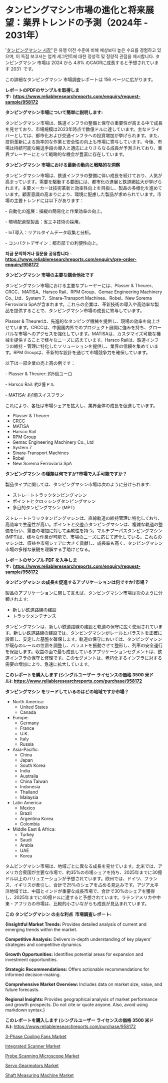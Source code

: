 <p><h1>タンピングマシン市場の進化と将来展望：業界トレンドの予測（2024年 - 2031年）</h1></p><p>'<a href="https://www.reliableresearchreports.com/tamping-machine-r958172?utm_campaign=110&utm_medium=36&utm_source=Github&utm_content=ia&utm_term=20102024&utm_id=tamping-machine">タンピングマシン 시장'</a>'은 유행 이전 수준에 비해 예상보다 높은 수요를 경험하고 있으며, 이 독점 보고서는 업계 세그먼트에 대한 정성적 및 정량적 관점을 제시합니다. タンピングマシン 市場は 2024 から 4.8% のCAGRに成長すると予想されています 2031&nbsp; です。</p>
<p>この詳細なタンピングマシン 市場調査レポートは 156 ページに広がります。</p>
<p><strong>レポートのPDFのサンプルを取得します</strong><strong>:&nbsp;&nbsp;<a href="https://www.reliableresearchreports.com/enquiry/request-sample/958172?utm_campaign=110&utm_medium=36&utm_source=Github&utm_content=ia&utm_term=20102024&utm_id=tamping-machine">https://www.reliableresearchreports.com/enquiry/request-sample/958172</a></strong></p>
<p><strong>タンピングマシン市場について簡単に説明します:</strong></p>
<p><p>タンピングマシン市場は、鉄道インフラの整備と保守の重要性が高まる中で成長を見せており、市場規模は2023年時点で数億ドルに達しています。主なドライバーとしては、都市化および交通インフラへの投資増加が挙げられます。また、技術革新による効率的な作業と安全性の向上も市場に寄与しています。今後、市場は持続可能な輸送手段の導入と適応によりさらなる成長が予測されており、業界プレーヤーにとって戦略的な機会が豊富に存在しています。</p></p>
<p><strong>タンピングマシン 市場における最新の動向と戦略的な洞察</strong></p>
<p><p>タンピングマシン市場は、鉄道インフラの整備に伴い成長を続けており、人気が高まっています。需要を駆動する要因には、都市化の進展と鉄道網拡大が挙げられます。主要メーカーは技術革新と効率性向上を目指し、製品の多様化を進めています。顧客意識の高まりにより、環境に配慮した製品が求められています。市場の主要トレンドには以下があります：</p><p>- 自動化の進展：操縦の簡易化と作業効率の向上。</p><p>- 環境配慮型製品：省エネ技術の採用。</p><p>- IoT導入：リアルタイムデータ収集と分析。</p><p>- コンパクトデザイン：都市部での利便性向上。</p></p>
<p><strong>지금 문의하거나 질문을 공유합니다</strong><strong>&nbsp;</strong>-<strong><a href="https://www.reliableresearchreports.com/enquiry/pre-order-enquiry/958172?utm_campaign=110&utm_medium=36&utm_source=Github&utm_content=ia&utm_term=20102024&utm_id=tamping-machine">https://www.reliableresearchreports.com/enquiry/pre-order-enquiry/958172</a></strong></p>
<p><strong>タンピングマシン 市場の主要な競合他社です</strong></p>
<p><p>タンピングマシン市場における主要なプレーヤーには、Plasser & Theurer、CRCC、MATISA、Harsco Rail、RPM Group、Gemac Engineering Machinery Co., Ltd、System 7、Sinara-Transport Machines、Robel、New Sorema Ferroviaria SpAが含まれます。これらの企業は、革新技術の導入や高効率な製品を提供することで、タンピングマシン市場の成長に寄与しています。</p><p>Plasser & Theurerは、先進的なタンピング機械を提供し、現場の効率を向上させています。CRCCは、中国国内外でのプロジェクト展開に強みを持ち、グローバルな市場へのアクセスを強化しています。MATISAは、カスタマイズ可能な機械を提供することで様々なニーズに応えています。Harsco Railは、鉄道インフラの維持・管理に特化したソリューションを提供し、業界の信頼を集めています。RPM Groupは、革新的な設計を通じて市場競争力を確保しています。</p><p>以下は一部企業の売上高の例です：</p><p>- Plasser & Theurer: 約5億ユーロ</p><p>- Harsco Rail: 約2億ドル</p><p>- MATISA: 約1億スイスフラン</p><p>これにより、各社は市場シェアを拡大し、業界全体の成長を促進しています。</p></p>
<p><ul><li>Plasser & Theurer</li><li>CRCC</li><li>MATISA</li><li>Harsco Rail</li><li>RPM Group</li><li>Gemac Engineering Machinery Co., Ltd</li><li>System 7</li><li>Sinara-Transport Machines</li><li>Robel</li><li>New Sorema Ferroviaria SpA</li></ul></p>
<p><strong>タンピングマシン の種類は何ですか?市場で入手可能ですか？</strong></p>
<p>製品タイプに関しては、タンピングマシン市場は次のように分けられます:</p>
<p><ul><li>ストレートトラックタンピングマシン</li><li>ポイントとクロッシングタンピングマシン</li><li>多目的タンピングマシン (MPT)</li></ul></p>
<p><p>ストレートトラックタンピングマシンは、直線軌道の維持管理に特化しており、高効率で生産性が高い。ポイントと交差点タンピングマシンは、複雑な軌道の整備を行い、需要の増加に対して柔軟性を持つ。マルチプーパスタンピングマシン(MPT)は、様々な作業が可能で、市場のニーズに応じて進化している。これらのマシンは、収益や市場シェアに大きく貢献し、成長率も高く、タンピングマシン市場の多様な景観を理解する手助けとなる。</p></p>
<p><strong>レポートのサンプル PDF を入手します:&nbsp;</strong><strong>&nbsp;<a href="https://www.reliableresearchreports.com/enquiry/request-sample/958172?utm_campaign=110&utm_medium=36&utm_source=Github&utm_content=ia&utm_term=20102024&utm_id=tamping-machine">https://www.reliableresearchreports.com/enquiry/request-sample/958172</a></strong></p>
<p><strong>タンピングマシン の成長を促進するアプリケーションは何ですか?市場？</strong></p>
<p>製品のアプリケーションに関して言えば、タンピングマシン市場は次のように分類されます:</p>
<p><ul><li>新しい鉄道路線の建設</li><li>トラックメンテナンス</li></ul></p>
<p><p>タンピングマシンは、新しい鉄道路線の建設と軌道の保守に広く使用されています。新しい鉄道路線の建設では、タンピングマシンがレールとバラストを正確に設置し、安定した基盤を確保します。軌道の保守においては、タンピングマシンが既存のレールの位置を調整し、バラストを振動させて整形し、列車の安全運行を保証します。収益の面で最も成長しているアプリケーションセグメントは、鉄道インフラの保守と修理です。このセグメントは、老朽化するインフラに対する需要の増加により、急速に拡大しています。</p></p>
<p><strong>このレポートを購入します (シングルユーザー ライセンスの価格 3500 米ドル):</strong><strong>&nbsp;<a href="https://www.reliableresearchreports.com/purchase/958172?utm_campaign=110&utm_medium=36&utm_source=Github&utm_content=ia&utm_term=20102024&utm_id=tamping-machine">https://www.reliableresearchreports.com/purchase/958172</a></strong></p>
<p><strong>タンピングマシン をリードしているのはどの地域ですか市場？</strong></p>
<p><ul>
    <li>
        North America:
        <ul>
            <li>United States</li>
            <li>Canada</li>
        </ul>
    </li>
    <li>
        Europe:
        <ul>
            <li>Germany</li>
            <li>France</li>
            <li>U.K.</li>
            <li>Italy</li>
            <li>Russia</li>
        </ul>
    </li>
    <li>
        Asia-Pacific:
        <ul>
            <li>China</li>
            <li>Japan</li>
            <li>South Korea</li>
            <li>India</li>
            <li>Australia</li>
            <li>China Taiwan</li>
            <li>Indonesia</li>
            <li>Thailand</li>
            <li>Malaysia</li>
        </ul>
    </li>
    <li>
        Latin America:
        <ul>
            <li>Mexico</li>
            <li>Brazil</li>
            <li>Argentina Korea</li>
            <li>Colombia</li>
        </ul>
    </li>
    <li>
        Middle East & Africa:
        <ul>
            <li>Turkey</li>
            <li>Saudi</li>
            <li>Arabia</li>
            <li>UAE</li>
            <li>Korea</li>
        </ul>
    </li>
    </ul></p>
<p><p>タムピングマシン市場は、地域ごとに異なる成長を見せています。北米では、アメリカ合衆国が主要な市場で、約35%の市場シェアを持ち、2025年までに30億ドル以上のバリュエーションが予想されています。欧州では、ドイツ、フランス、イギリスが牽引し、合計で25%のシェアを占める見込みです。アジア太平洋地域では、中国とインドが重要な成長市場で、合計で30%のシェアを獲得し、2025年までに40億ドルに達すると予想されています。ラテンアメリカや中東・アフリカの市場は、比較的小さいながらも成長が見込まれています。</p></p>
<p><strong>この タンピングマシン の主な利点&nbsp; 市場調査レポート:</strong></p>
<p><strong>{Insightful Market Trends:</strong> Provides detailed analysis of current and emerging trends within the market.</p>
<p><strong>Competitive Analysis:</strong> Delivers in-depth understanding of key players' strategies and competitive dynamics.</p>
<p><strong>Growth Opportunities:</strong> Identifies potential areas for expansion and investment opportunities.</p>
<p><strong>Strategic Recommendations:</strong> Offers actionable recommendations for informed decision-making.</p>
<p><strong>Comprehensive Market Overview: </strong>Includes data on market size, value, and future forecasts.</p>
<p><strong>Regional Insights: </strong>Provides geographical analysis of market performance and growth prospects. Do not cite or quote anyone. Also, avoid using markdown syntax.}</p>
<p><strong>このレポートを購入します (シングルユーザー ライセンスの価格 3500 米ドル):&nbsp;</strong><a href="https://www.reliableresearchreports.com/purchase/958172?utm_campaign=110&utm_medium=36&utm_source=Github&utm_content=ia&utm_term=20102024&utm_id=tamping-machine">https://www.reliableresearchreports.com/purchase/958172</a></p>
<p><p><a href="https://github.com/WayneGriffin411/Market-Research-Report-List-1/blob/main/3-phase-cooling-fans-market.md?utm_campaign=110&utm_medium=36&utm_source=Github&utm_content=ia&utm_term=20102024&utm_id=tamping-machine">3-Phase Cooling Fans Market</a></p><p><a href="https://www.linkedin.com/pulse/global-integrated-scanner-market-focus-product-type-high-p96he?utm_campaign=110&utm_medium=36&utm_source=Github&utm_content=ia&utm_term=20102024&utm_id=tamping-machine">Integrated Scanner Market</a></p><p><a href="https://www.linkedin.com/pulse/probe-scanning-microscope-value-chain-analysis-from-73t7e?utm_campaign=110&utm_medium=36&utm_source=Github&utm_content=ia&utm_term=20102024&utm_id=tamping-machine">Probe Scanning Microscope Market</a></p><p><a href="https://issuu.com/reportprime-2/docs/servo-gearmotors-market-size-2030.p_ecd6643f992624?utm_campaign=110&utm_medium=36&utm_source=Github&utm_content=ia&utm_term=20102024&utm_id=tamping-machine">Servo Gearmotors Market</a></p><p><a href="https://issuu.com/reportprime-2/docs/shaft-measuring-machine-market-size_23be16adef042c?utm_campaign=110&utm_medium=36&utm_source=Github&utm_content=ia&utm_term=20102024&utm_id=tamping-machine">Shaft Measuring Machine Market</a></p></p>
<p>&nbsp;</p>
